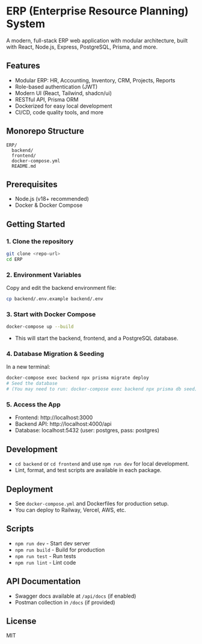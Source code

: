 # ERP (Enterprise Resource Planning) System

A modern, full-stack ERP web application with modular architecture, built with React, Node.js, Express, PostgreSQL, Prisma, and more.

## Features
- Modular ERP: HR, Accounting, Inventory, CRM, Projects, Reports
- Role-based authentication (JWT)
- Modern UI (React, Tailwind, shadcn/ui)
- RESTful API, Prisma ORM
- Dockerized for easy local development
- CI/CD, code quality tools, and more

## Monorepo Structure
```
ERP/
  backend/
  frontend/
  docker-compose.yml
  README.md
```

## Prerequisites
- Node.js (v18+ recommended)
- Docker & Docker Compose

## Getting Started

### 1. Clone the repository
```sh
git clone <repo-url>
cd ERP
```

### 2. Environment Variables
Copy and edit the backend environment file:
```sh
cp backend/.env.example backend/.env
```

### 3. Start with Docker Compose
```sh
docker-compose up --build
```
- This will start the backend, frontend, and a PostgreSQL database.

### 4. Database Migration & Seeding
In a new terminal:
```sh
docker-compose exec backend npx prisma migrate deploy
# Seed the database
# (You may need to run: docker-compose exec backend npx prisma db seed)
```

### 5. Access the App
- Frontend: http://localhost:3000
- Backend API: http://localhost:4000/api
- Database: localhost:5432 (user: postgres, pass: postgres)

## Development
- `cd backend` or `cd frontend` and use `npm run dev` for local development.
- Lint, format, and test scripts are available in each package.

## Deployment
- See `docker-compose.yml` and Dockerfiles for production setup.
- You can deploy to Railway, Vercel, AWS, etc.

## Scripts
- `npm run dev` - Start dev server
- `npm run build` - Build for production
- `npm run test` - Run tests
- `npm run lint` - Lint code

## API Documentation
- Swagger docs available at `/api/docs` (if enabled)
- Postman collection in `/docs` (if provided)

## License
MIT 